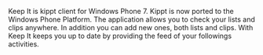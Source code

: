 Keep It is kippt client for Windows Phone 7.
Kippt is now ported to the Windows Phone Platform.
The application allows you to check your lists and clips anywhere. In addition you can add new ones, both lists and clips.
With Keep It keeps you up to date by providing the feed of your followings activities.